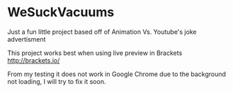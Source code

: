 # WeSuckVacuums
Just a fun little project based off of Animation Vs. Youtube's joke advertisment

This project works best when using live preview in Brackets
http://brackets.io/

From my testing it does not work in Google Chrome due to the background not loading, I will try to fix it soon.
